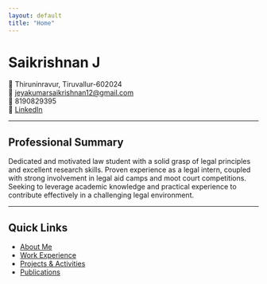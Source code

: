 ```yaml
---
layout: default
title: "Home"
---
```


# Saikrishnan J

📍 Thiruninravur, Tiruvallur-602024  
📧 [jeyakumarsaikrishnan12@gmail.com](mailto:jeyakumarsaikrishnan12@gmail.com)  
📱 8190829395  
🔗 [LinkedIn](#)

---

## Professional Summary
Dedicated and motivated law student with a solid grasp of legal principles and excellent research skills. Proven experience as a legal intern, coupled with strong involvement in legal aid camps and moot court competitions. Seeking to leverage academic knowledge and practical experience to contribute effectively in a challenging legal environment.

---

## Quick Links
- [About Me](about.md)
- [Work Experience](work.md)
- [Projects & Activities](projects.md)
- [Publications](publications.md)
